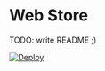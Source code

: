 # Web Store

TODO: write README ;)

[![Deploy](https://www.herokucdn.com/deploy/button.png)](https://heroku.com/deploy?template=https://github.com/gotealeaf/web_store)
